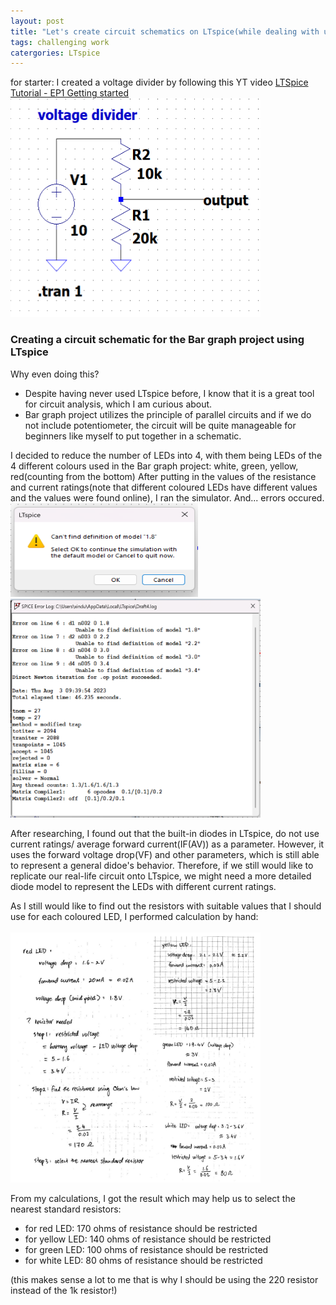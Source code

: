 ```yaml
---
layout: post
title: "Let's create circuit schematics on LTspice(while dealing with unexpected error)!"
tags: challenging work
catergories: LTspice
---
```

for starter: I created a voltage divider by following this YT video [LTSpice Tutorial - EP1 Getting started](https://youtu.be/JRcyHuyb1V0)
<img src="https://raw.githubusercontent.com/TomatoNut/myblog/main/voltage%20divisor.png" alt="voltage divider" width="400px" height="350px">

### Creating a circuit schematic for the Bar graph project using LTspice
Why even doing this?
- Despite having never used LTspice before, I know that it is a great tool for circuit analysis, which I am curious about.
- Bar graph project utilizes the principle of parallel circuits and if we do not include potentiometer, the circuit will be quite manageable for beginners like myself to put together in a schematic.
<imag src="https://raw.githubusercontent.com/TomatoNut/myblog/main/bar%20graph%20schematic.png" width= "300px" height="500px">
I decided to reduce the number of LEDs into 4, with them being LEDs of the 4 different colours used in the Bar graph project: white, green, yellow, red(counting from the bottom)
After putting in the values of the resistance and current ratings(note that different coloured LEDs have different values and the values were found online), I ran the simulator.
And... errors occured.<br>
<img src= "https://raw.githubusercontent.com/TomatoNut/myblog/main/error1-no%20model%20found.png" width="300px" height="150px">
<img src="https://raw.githubusercontent.com/TomatoNut/myblog/main/error2-led%20current%20ratings.png" width="400px" height="350px"><br>

After researching, I found out that the built-in diodes in LTspice, do not use current ratings/ average forward current(IF(AV)) as a parameter. However, it uses the forward voltage drop(VF) and other parameters, which is still able to represent a general didoe's behavior. Therefore, if we still would like to replicate our real-life circuit onto LTspice, we might need a more detailed diode model to represent the LEDs with different current ratings.<br>

As I still would like to find out the resistors with suitable values that I should use for each coloured LED, I performed calculation by hand:<br>  
<img src="https://raw.githubusercontent.com/TomatoNut/myblog/main/bar%20graph%20resistor%20calculation.jpg" width="400px" height="400px"><br>  

From my calculations, I got the result which may help us to select the nearest standard resistors:<br>
- for red LED: 170 ohms of resistance should be restricted 
- for yellow LED: 140 ohms of resistance should be restricted 
- for green LED: 100 ohms of resistance should be restricted 
- for white LED: 80 ohms of resistance should be restricted

(this makes sense a lot to me that is why I should be using the 220 resistor instead of the 1k resistor!)
